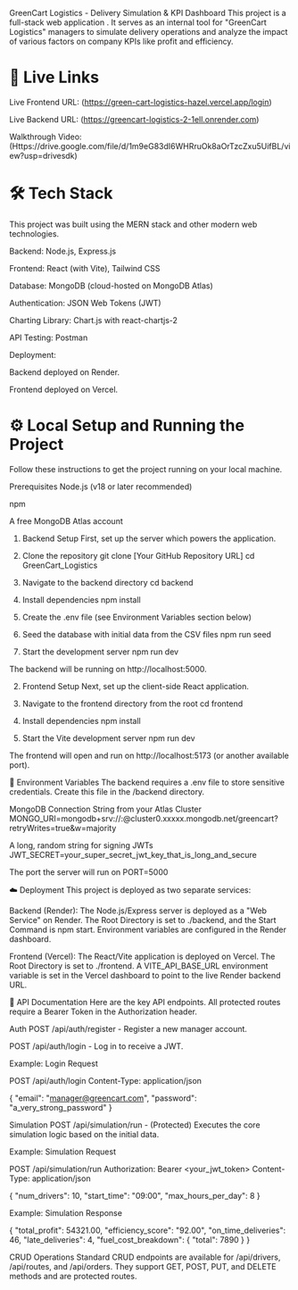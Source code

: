 GreenCart Logistics - Delivery Simulation & KPI Dashboard
This project is a full-stack web application . It serves as an internal tool for "GreenCart Logistics" managers to simulate delivery operations and analyze the impact of various factors on company KPIs like profit and efficiency.

# 🚀 Live Links
Live Frontend URL: (https://green-cart-logistics-hazel.vercel.app/login)

Live Backend URL: (https://greencart-logistics-2-1ell.onrender.com)

Walkthrough Video: (Https://drive.google.com/file/d/1m9eG83dI6WHRruOk8aOrTzcZxu5UifBL/view?usp=drivesdk)

# 🛠️ Tech Stack
This project was built using the MERN stack and other modern web technologies.

Backend: Node.js, Express.js

Frontend: React (with Vite), Tailwind CSS

Database: MongoDB (cloud-hosted on MongoDB Atlas)

Authentication: JSON Web Tokens (JWT)

Charting Library: Chart.js with react-chartjs-2

API Testing: Postman

Deployment:

Backend deployed on Render.

Frontend deployed on Vercel.

# ⚙️ Local Setup and Running the Project
Follow these instructions to get the project running on your local machine.

Prerequisites
Node.js (v18 or later recommended)

npm

A free MongoDB Atlas account

1. Backend Setup
First, set up the server which powers the application.

 1. Clone the repository
git clone [Your GitHub Repository URL]
cd GreenCart_Logistics

 2. Navigate to the backend directory
cd backend

 3. Install dependencies
npm install

 4. Create the .env file (see Environment Variables section below)

 5. Seed the database with initial data from the CSV files
npm run seed

 6. Start the development server
npm run dev

The backend will be running on http://localhost:5000.

2. Frontend Setup
Next, set up the client-side React application.

 1. Navigate to the frontend directory from the root
cd frontend

 2. Install dependencies
npm install

 3. Start the Vite development server
npm run dev

The frontend will open and run on http://localhost:5173 (or another available port).

🔑 Environment Variables
The backend requires a .env file to store sensitive credentials. Create this file in the /backend directory.

 MongoDB Connection String from your Atlas Cluster
MONGO_URI=mongodb+srv://<user>:<password>@cluster0.xxxxx.mongodb.net/greencart?retryWrites=true&w=majority

 A long, random string for signing JWTs
JWT_SECRET=your_super_secret_jwt_key_that_is_long_and_secure

 The port the server will run on
PORT=5000

☁️ Deployment
This project is deployed as two separate services:

Backend (Render): The Node.js/Express server is deployed as a "Web Service" on Render. The Root Directory is set to ./backend, and the Start Command is npm start. Environment variables are configured in the Render dashboard.

Frontend (Vercel): The React/Vite application is deployed on Vercel. The Root Directory is set to ./frontend. A VITE_API_BASE_URL environment variable is set in the Vercel dashboard to point to the live Render backend URL.

📄 API Documentation
Here are the key API endpoints. All protected routes require a Bearer Token in the Authorization header.

Auth
POST /api/auth/register - Register a new manager account.

POST /api/auth/login - Log in to receive a JWT.

Example: Login Request

POST /api/auth/login
Content-Type: application/json

{
    "email": "manager@greencart.com",
    "password": "a_very_strong_password"
}

Simulation
POST /api/simulation/run - (Protected) Executes the core simulation logic based on the initial data.

Example: Simulation Request

POST /api/simulation/run
Authorization: Bearer <your_jwt_token>
Content-Type: application/json

{
    "num_drivers": 10,
    "start_time": "09:00",
    "max_hours_per_day": 8
}

Example: Simulation Response

{
    "total_profit": 54321.00,
    "efficiency_score": "92.00",
    "on_time_deliveries": 46,
    "late_deliveries": 4,
    "fuel_cost_breakdown": {
        "total": 7890
    }
}

CRUD Operations
Standard CRUD endpoints are available for /api/drivers, /api/routes, and /api/orders. They support GET, POST, PUT, and DELETE methods and are protected routes.